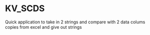 # KV_SCDS
Quick application to take in 2 strings and compare with 2 data colums copies from excel and give out strings
